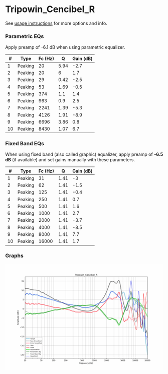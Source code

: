 # Tripowin_Cencibel_R
See [usage instructions](https://github.com/jaakkopasanen/AutoEq#usage) for more options and info.

### Parametric EQs
Apply preamp of -6.1 dB when using parametric equalizer.

|   # | Type    |   Fc (Hz) |    Q |   Gain (dB) |
|-----|---------|-----------|------|-------------|
|   1 | Peaking |        20 | 5.94 |        -2.7 |
|   2 | Peaking |        20 | 6    |         1.7 |
|   3 | Peaking |        29 | 0.42 |        -2.5 |
|   4 | Peaking |        53 | 1.69 |        -0.5 |
|   5 | Peaking |       374 | 1.1  |         1.4 |
|   6 | Peaking |       963 | 0.9  |         2.5 |
|   7 | Peaking |      2241 | 1.39 |        -5.3 |
|   8 | Peaking |      4126 | 1.91 |        -8.9 |
|   9 | Peaking |      6696 | 3.86 |         0.8 |
|  10 | Peaking |      8430 | 1.07 |         6.7 |

### Fixed Band EQs
When using fixed band (also called graphic) equalizer, apply preamp of **-6.5 dB** (if available) and set gains manually with these parameters.

|   # | Type    |   Fc (Hz) |    Q |   Gain (dB) |
|-----|---------|-----------|------|-------------|
|   1 | Peaking |        31 | 1.41 |        -3   |
|   2 | Peaking |        62 | 1.41 |        -1.5 |
|   3 | Peaking |       125 | 1.41 |        -0.4 |
|   4 | Peaking |       250 | 1.41 |         0.7 |
|   5 | Peaking |       500 | 1.41 |         1.6 |
|   6 | Peaking |      1000 | 1.41 |         2.7 |
|   7 | Peaking |      2000 | 1.41 |        -3.7 |
|   8 | Peaking |      4000 | 1.41 |        -8.5 |
|   9 | Peaking |      8000 | 1.41 |         7.7 |
|  10 | Peaking |     16000 | 1.41 |         1.7 |

### Graphs
![](./Tripowin_Cencibel_R.png)
